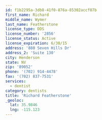 ```yaml
---
id: f1b2295a-3db8-41f0-876a-85302accf07b
first_name: Richard
middle_name: Wymer
last_name: Featherstone
license_type: DDS
license_number: '2856'
license_status: Active
license_expiration: 6/30/15
address: '880 Seven Hills Dr'
address_2: 'Suite 130'
city: Henderson
state: NV
zip: '89052'
phone: '(702) 914-4478'
fax: '(702) 837-7531'
services:
  - dentist
category: dentists
title: 'Richard Featherstone'
_geoloc:
  lat: 35.9846
  lng: -115.123
---
```

